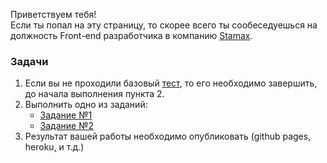 Приветствуем тебя! <br>
Если ты попал на эту страницу, то скорее всего ты сообеседуешься на должность Front-end разработчика в компанию [Stamax](https://stamax.com.ua).

### Задачи
1. Если вы не проходили базовый [тест](https://docs.google.com/forms/d/e/1FAIpQLSfzlICCdlFmcBgmQX2jXauNKLRdc_XJ_kXSy_IPDLt5cyPYnQ/viewform), то его необходимо завершить, до начала выполнения пункта 2.
2. Выполнить одно из заданий:
    * [Задание №1](Calendar)
    * [Задание №2](Checkout)
3. Результат вашей работы необходимо опубликовать (github pages, heroku, и т.д.)